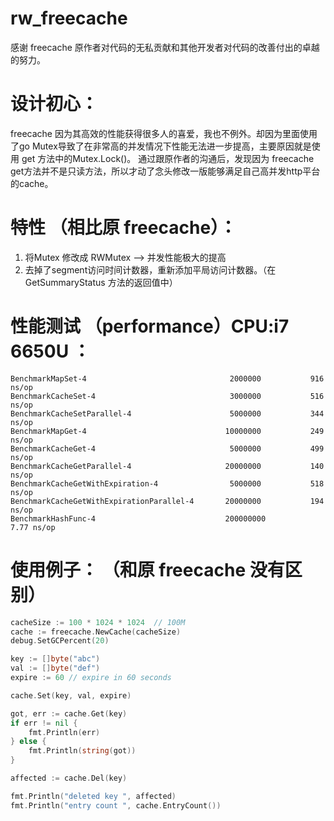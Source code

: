# rw_freecache

感谢 freecache 原作者对代码的无私贡献和其他开发者对代码的改善付出的卓越的努力。 

# 设计初心： 
freecache 因为其高效的性能获得很多人的喜爱，我也不例外。却因为里面使用了go Mutex导致了在非常高的并发情况下性能无法进一步提高，主要原因就是使用 get 方法中的Mutex.Lock()。 通过跟原作者的沟通后，发现因为 freecache get方法并不是只读方法，所以才动了念头修改一版能够满足自己高并发http平台的cache。

# 特性 （相比原 freecache）：
1. 将Mutex 修改成 RWMutex  --> 并发性能极大的提高
2. 去掉了segment访问时间计数器，重新添加平局访问计数器。（在 GetSummaryStatus 方法的返回值中）

# 性能测试 （performance）CPU:i7 6650U ：
    BenchmarkMapSet-4                           	 2000000	       916 ns/op
    BenchmarkCacheSet-4                         	 3000000	       516 ns/op
    BenchmarkCacheSetParallel-4                 	 5000000	       344 ns/op
    BenchmarkMapGet-4                           	10000000	       249 ns/op
    BenchmarkCacheGet-4                         	 5000000	       499 ns/op
    BenchmarkCacheGetParallel-4                 	20000000	       140 ns/op
    BenchmarkCacheGetWithExpiration-4           	 5000000	       518 ns/op
    BenchmarkCacheGetWithExpirationParallel-4   	20000000	       194 ns/op
    BenchmarkHashFunc-4                         	200000000	       7.77 ns/op

# 使用例子： （和原 freecache 没有区别）

```go
cacheSize := 100 * 1024 * 1024  // 100M
cache := freecache.NewCache(cacheSize)
debug.SetGCPercent(20)

key := []byte("abc")
val := []byte("def")
expire := 60 // expire in 60 seconds

cache.Set(key, val, expire)

got, err := cache.Get(key)
if err != nil {
    fmt.Println(err)
} else {
    fmt.Println(string(got))
}

affected := cache.Del(key)

fmt.Println("deleted key ", affected)
fmt.Println("entry count ", cache.EntryCount())
```
